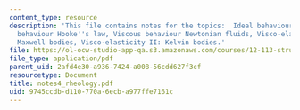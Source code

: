 ```yaml
---
content_type: resource
description: 'This file contains notes for the topics:  Ideal behaviours, Elastic
  behaviour Hooke''s law, Viscous behaviour Newtonian fluids, Visco-elasticity I:
  Maxwell bodies, Visco-elasticity II: Kelvin bodies.'
file: https://ol-ocw-studio-app-qa.s3.amazonaws.com/courses/12-113-structural-geology-fall-2005/9745ccdbd110770a6ecba977ffe7161c_notes4_rheology.pdf
file_type: application/pdf
parent_uid: 2afd4e30-a936-7424-a008-56cdd627f3cf
resourcetype: Document
title: notes4_rheology.pdf
uid: 9745ccdb-d110-770a-6ecb-a977ffe7161c
---
```

